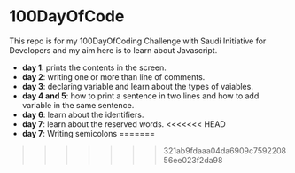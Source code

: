 # 100DayOfCode
This repo is for my 100DayOfCoding Challenge with Saudi Initiative for Developers and my aim here is to learn about Javascript.
- <b>day 1</b>: prints the contents in the screen.
- <b>day 2</b>: writing one or more than line of comments.
- <b>day 3</b>: declaring variable and learn about the types of vaiables.
- <b>day 4 and 5</b>: how to print a sentence in two lines and how to add variable in the same sentence.
- <b>day 6</b>: learn about the identifiers.
- <b>day 7</b>: learn about the reserved words.
<<<<<<< HEAD
- <b>day 7</b>: Writing semicolons
=======
>>>>>>> 321ab9fdaaa04da6909c759220856ee023f2da98
